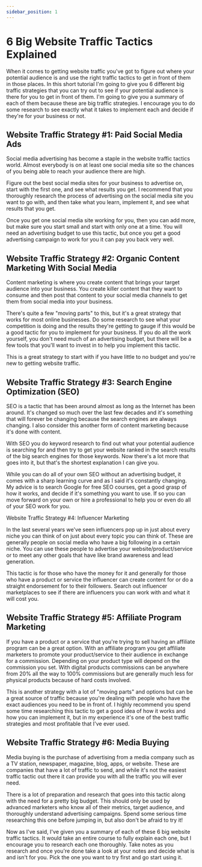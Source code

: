 ```yaml
---
sidebar_position: 1
---
```


# 6 Big Website Traffic Tactics Explained 

When it comes to getting website traffic you've got to figure out where your potential audience is and use the right traffic tactics to get in front of them in those places. In this short tutorial I'm going to give you 6 different big traffic strategies that you can try out to see if your potential audience is there for you to get in front of them. I'm going to give you a summary of each of them because these are big traffic strategies. I encourage you to do some research to see exactly what it takes to implement each and decide if they're for your business or not. 

## Website Traffic Strategy #1: Paid Social Media Ads

Social media advertising has become a staple in the website traffic tactics world. Almost everybody is on at least one social media site so the chances of you being able to reach your audience there are high. 

Figure out the best social media sites for your business to advertise on, start with the first one, and see what results you get. I recommend that you thoroughly research the process of advertising on the social media site you want to go with, and then take what you learn, implement it, and see what results that you get.

Once you get one social media site working for you, then you can add more, but make sure you start small and start with only one at a time. You will need an advertising budget to use this tactic, but once you get a good advertising campaign to work for you it can pay you back very well. 

## Website Traffic Strategy #2: Organic Content Marketing With Social Media

Content marketing is where you create content that brings your target audience into your business. You create killer content that they want to consume and then post that content to your social media channels to get them from social media into your business.  

There's quite a few "moving parts" to this, but it's a great strategy that works for most online businesses. Do some research to see what your competition is doing and the results they're getting to gauge if this would be a good tactic for you to implement for your business. If you do all the work yourself, you don't need much of an advertising budget, but there will be a few tools that you'll want to invest in to help you implement this tactic. 

This is a great strategy to start with if you have little to no budget and you're new to getting website traffic.

## Website Traffic Strategy #3: Search Engine Optimization (SEO)

SEO is a tactic that has been around almost as long as the Internet has been around. It's changed so much over the last few decades and it's something that will forever be changing because the search engines are always changing. I also consider this another form of content marketing because it's done with content.

With SEO you do keyword research to find out what your potential audience is searching for and then try to get your website ranked in the search results of the big search engines for those keywords. Now there's a lot more that goes into it, but that's the shortest explanation I can give you. 

While you can do all of your own SEO without an advertising budget, it comes with a sharp learning curve and as I said it's constantly changing. My advice is to search Google for free SEO courses, get a good grasp of how it works, and decide if it's something you want to use. If so you can move forward on your own or hire a professional to help you or even do all of your SEO work for you. 

Website Traffic Strategy #4: Influencer Marketing 

In the last several years we've seen influencers pop up in just about every niche you can think of on just about every topic you can think of. These are generally people on social media who have a big following in a certain niche. You can use these people to advertise your website/product/service or to meet any other goals that have like brand awareness and lead generation.

This tactic is for those who have the money for it and generally for those who have a product or service the influencer can create content for or do a straight endorsement for to their followers. Search out influencer marketplaces to see if there are influencers you can work with and what it will cost you. 

## Website Traffic Strategy #5: Affiliate Program Marketing

If you have a product or a service that you're trying to sell having an affiliate program can be a great option. With an affiliate program you get affiliate marketers to promote your product/service to their audience in exchange for a commission. Depending on your product type will depend on the commission you set. With digital products commissions can be anywhere from 20% all the way to 100% commissions but are generally much less for physical products because of hard costs involved. 

This is another strategy with a lot of "moving parts" and options but can be a great source of traffic because you're dealing with people who have the exact audiences you need to be in front of. I highly recommend you spend some time researching this tactic to get a good idea of how it works and how you can implement it, but in my experience it's one of the best traffic strategies and most profitable that I've ever used. 

## Website Traffic Strategy #6: Media Buying

Media buying is the purchase of advertising from a media company such as a TV station, newspaper, magazine, blog, apps, or website. These are companies that have a lot of traffic to send, and while it's not the easiest traffic tactic out there it can provide you with all the traffic you will ever need. 

There is a lot of preparation and research that goes into this tactic along with the need for a pretty big budget. This should only be used by advanced marketers who know all of their metrics, target audience, and thoroughly understand advertising campaigns. Spend some serious time researching this one before jumping in, but also don't be afraid to try it!

Now as I've said, I've given you a summary of each of these 6 big website traffic tactics. It would take an entire course to fully explain each one, but I encourage you to research each one thoroughly. Take notes as you research and once you're done take a look at your notes and decide what is and isn't for you. Pick the one you want to try first and go start using it. 





